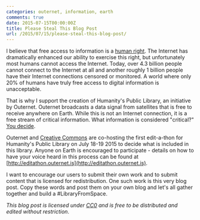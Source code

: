 ```yaml
---
categories: outernet, information, earth
comments: true
date: 2015-07-15T00:00:00Z
title: Please Steal This Blog Post
url: /2015/07/15/please-steal-this-blog-post/
---
```


I believe that free access to information is a [human right](http://www.un.org/en/documents/udhr/index.shtml#a19). The Internet has dramatically enhanced our ability to exercise this right, but unfortunately most humans cannot access the Internet. Today, over 4.3 billion people cannot connect to the Internet at all and another roughly 1 billion people have their Internet connections censored or monitored. A world where only 20% of humans have truly free access to digital information is unacceptable.

That is why I support the creation of Humanity's Public Library, an initiative by Outernet. Outernet broadcasts a data signal from satellites that is free to receive anywhere on Earth. While this is not an Internet connection, it is a free stream of critical information. What information is considered "critical?" [You decide](https://wiki.outernet.is/wiki/Edit-a-thon).

Outernet and [Creative Commons](http://creativecommons.org/weblog/entry/45749) are co-hosting the first edit-a-thon for Humanity's Public Library on July 18-19 2015 to decide what is included in this library. Anyone on Earth is encouraged to participate - details on how to have your voice heard in this process can be found at [http://editathon.outernet.is](http://editathon.outernet.is).

I want to encourage our users to submit their own work and to submit content that is licensed for redistribution. One such work is this very blog post. Copy these words and post them on your own blog and let's all gather together and build a #LibraryFromSpace.

_This blog post is licensed under [CC0](https://creativecommons.org/publicdomain/zero/1.0/) and is free to be distributed and edited without restriction_.
